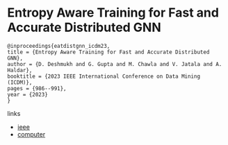 # Entropy Aware Training for Fast and Accurate Distributed GNN

```
@inproceedings{eatdistgnn_icdm23,
title = {Entropy Aware Training for Fast and Accurate Distributed GNN},
author = {D. Deshmukh and G. Gupta and M. Chawla and V. Jatala and A. Haldar},
booktitle = {2023 IEEE International Conference on Data Mining (ICDM)},
pages = {986--991},
year = {2023}
}
```

links
- [ieee](https://doi.org/10.1109/ICDM58522.2023.00112)
- [computer](https://doi.ieeecomputersociety.org/10.1109/ICDM58522.2023.00112)
